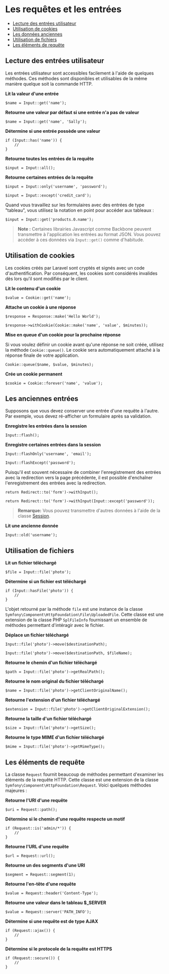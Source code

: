 # Les requêtes et les entrées

- [Lecture des entrées utilisateur](#basic-input)
- [Utilisation de cookies](#cookies)
- [Les données anciennes](#old-input)
- [Utilisation de fichiers](#files)
- [Les éléments de requête](#request-information)

<a name="basic-input"></a>
## Lecture des entrées utilisateur

Les entrées utilisateur sont accessibles facilement à l'aide de quelques méthodes. Ces méthodes sont disponibles et utilisables de la même manière quelque soit la commande HTTP.

**Lit la valeur d'une entrée**

    $name = Input::get('name');

**Retourne une valeur par défaut si une entrée n'a pas de valeur**

    $name = Input::get('name', 'Sally');

**Détermine si une entrée possède une valeur**

    if (Input::has('name')) {
        //
    }

**Retourne toutes les entrées de la requête**

    $input = Input::all();

**Retourne certaines entrées de la requête**

    $input = Input::only('username', 'password');

    $input = Input::except('credit_card');

Quand vous travaillez sur les formulaires avec des entrées de type "tableau", vous utilisez la notation en point pour accéder aux tableaux :

    $input = Input::get('products.0.name');

 > **Note :** Certaines librairies Javascript comme Backbone peuvent transmettre à l'application les entrées au format JSON. Vous pouvez accéder à ces données via `Input::get()` comme d'habitude.

<a name="cookies"></a>
## Utilisation de cookies

Les cookies créés par Laravel sont cryptés et signés avec un code d'authentification. Par conséquent, les cookies sont considérés invalides dès lors qu'il sont modifiés par le client.

**Lit le contenu d'un cookie**

    $value = Cookie::get('name');

**Attache un cookie à une réponse**

    $response = Response::make('Hello World');

    $response->withCookie(Cookie::make('name', 'value', $minutes));

**Mise en queue d'un cookie pour la prochaine réponse**

Si vous voulez définir un cookie avant qu'une réponse ne soit créée, utilisez la méthode `Cookie::queue()`. Le cookie sera automatiquement attaché à la réponse finale de votre application.

    Cookie::queue($name, $value, $minutes);

**Crée un cookie permanent**

    $cookie = Cookie::forever('name', 'value');

<a name="old-input"></a>
## Les anciennes entrées

Supposons que vous devez conserver une entrée d'une requête à l'autre. Par exemple, vous devez ré-afficher un formulaire après sa validation.

**Enregistre les entrées dans la session**

    Input::flash();

**Enregistre certaines entrées dans la session**

    Input::flashOnly('username', 'email');

    Input::flashExcept('password');

Puisqu'il est souvent nécessaire de combiner l'enregistrement des entrées avec la redirection vers la page précédente, il est possible d'enchaîner l'enregistrement des entrées avec la redirection.

    return Redirect::to('form')->withInput();

    return Redirect::to('form')->withInput(Input::except('password'));

> **Remarque:** Vous pouvez transmettre d'autres données à l'aide de la classe [Session](/4.0/session).

**Lit une ancienne donnée**

    Input::old('username');

<a name="files"></a>
## Utilisation de fichiers

**Lit un fichier téléchargé**

    $file = Input::file('photo');

**Détermine si un fichier est téléchargé**

    if (Input::hasFile('photo')) {
        //
    }

L'objet retourné par la méthode `file` est une instance de la classe `Symfony\Component\HttpFoundation\File\UploadedFile`. Cette classe est une extension de la classe PHP `SplFileInfo` fournissant un ensemble de méthodes permettant d'intéragir avec le fichier.

**Déplace un fichier téléchargé**

    Input::file('photo')->move($destinationPath);

    Input::file('photo')->move($destinationPath, $fileName);

**Retourne le chemin d'un fichier téléchargé**

    $path = Input::file('photo')->getRealPath();

**Retourne le nom original du fichier téléchargé**

    $name = Input::file('photo')->getClientOriginalName();

**Retourne l'extension d'un fichier téléchargé**

    $extension = Input::file('photo')->getClientOriginalExtension();

**Retourne la taille d'un fichier téléchargé**

    $size = Input::file('photo')->getSize();

**Retourne le type MIME d'un fichier téléchargé**

    $mime = Input::file('photo')->getMimeType();

<a name="request-information"></a>
## Les éléments de requête

La classe `Request` fournit beaucoup de méthodes permettant d'examiner les éléments de la requête HTTP. Cette classe est une extension de la classe `Symfony\Component\HttpFoundation\Request`. Voici quelques méthodes majeures :

**Retourne l'URI d'une requête**

    $uri = Request::path();

**Détermine si le chemin d'une requête respecte un motif**

    if (Request::is('admin/*')) {
        //
    }

**Retourne l'URL d'une requête**

    $url = Request::url();

**Retourne un des segments d'une URI**

    $segment = Request::segment(1);

**Retourne l'en-tête d'une requête**

    $value = Request::header('Content-Type');

**Retourne une valeur dans le tableau $_SERVER**

    $value = Request::server('PATH_INFO');

**Détermine si une requête est de type AJAX**

    if (Request::ajax()) {
        //
    }

**Détermine si le protocole de la requête est HTTPS**

    if (Request::secure()) {
        //
    }
